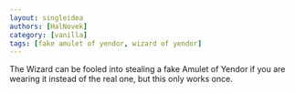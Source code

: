 ```yaml
---
layout: singleidea
authors: [HalNovek]
category: [vanilla]
tags: [fake amulet of yendor, wizard of yendor]
---
```

The Wizard can be fooled into stealing a fake Amulet of Yendor if you are
wearing it instead of the real one, but this only works once.
